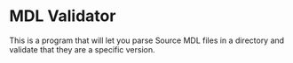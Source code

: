 # MDL Validator

This is a program that will let you parse Source MDL files in a directory and validate that they are a specific version.